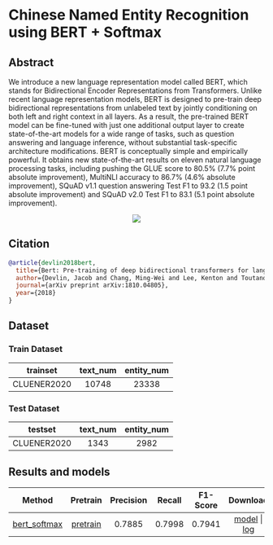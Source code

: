 # Chinese Named Entity Recognition using BERT + Softmax

## Abstract
<!-- [ABSTRACT] -->
We introduce a new language representation model called BERT, which stands for Bidirectional Encoder Representations from Transformers. Unlike recent language representation models, BERT is designed to pre-train deep bidirectional representations from unlabeled text by jointly conditioning on both left and right context in all layers. As a result, the pre-trained BERT model can be fine-tuned with just one additional output layer to create state-of-the-art models for a wide range of tasks, such as question answering and language inference, without substantial task-specific architecture modifications.
BERT is conceptually simple and empirically powerful. It obtains new state-of-the-art results on eleven natural language processing tasks, including pushing the GLUE score to 80.5% (7.7% point absolute improvement), MultiNLI accuracy to 86.7% (4.6% absolute improvement), SQuAD v1.1 question answering Test F1 to 93.2 (1.5 point absolute improvement) and SQuAD v2.0 Test F1 to 83.1 (5.1 point absolute improvement).

<!-- [IMAGE] -->
<div align=center>
<img src="https://user-images.githubusercontent.com/22607038/142802652-ecc6500d-e5dc-4ffa-98f4-f5b247b9245c.png"/>
</div>


## Citation

<!-- [ALGORITHM] -->
```bibtex
@article{devlin2018bert,
  title={Bert: Pre-training of deep bidirectional transformers for language understanding},
  author={Devlin, Jacob and Chang, Ming-Wei and Lee, Kenton and Toutanova, Kristina},
  journal={arXiv preprint arXiv:1810.04805},
  year={2018}
}
```

## Dataset

### Train Dataset

|  trainset  | text_num | entity_num |
| :--------: | :----------: | :--------: |
| CLUENER2020 |     10748     |     23338     |

### Test Dataset

|  testset  | text_num | entity_num |
| :--------: | :----------: | :--------: |
| CLUENER2020 |     1343     |     2982     |


## Results and models

|                                 Method                                 |Pretrain|  Precision  |   Recall  |  F1-Score |                Download                 |
| :--------------------------------------------------------------------: |:-----------:|:-----------:| :--------:| :-------: | :-------------------------------------: |
|   [bert_softmax](/configs/ner/bert_softmax/bert_softmax_cluener_18e.py)| [pretrain](https://download.openmmlab.com/mmocr/ner/bert_softmax/bert_pretrain.pth) |0.7885     |    0.7998 |  0.7941   |  [model](https://download.openmmlab.com/mmocr/ner/bert_softmax/bert_softmax_cluener-eea70ea2.pth) \| [log](https://download.openmmlab.com/mmocr/ner/bert_softmax/20210514_172645.log.json) |
